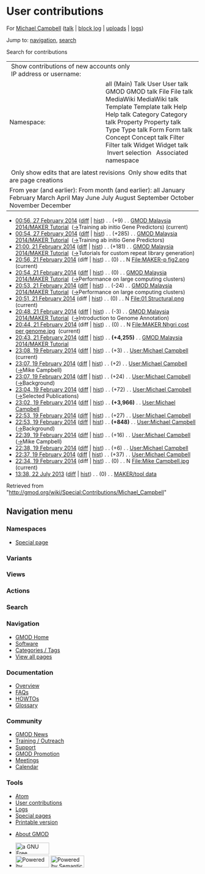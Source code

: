 <div id="mw-page-base" class="noprint">

</div>

<div id="mw-head-base" class="noprint">

</div>

<div id="content" class="mw-body" role="main">

<span id="top"></span>

<div id="mw-js-message" style="display:none;">

</div>



# <span dir="auto">User contributions</span>

<div id="bodyContent">

<div id="contentSub">

For [Michael
Campbell](/wiki/User:Michael_Campbell "User:Michael Campbell") (<a
href="/mediawiki/index.php?title=User_talk:Michael_Campbell&amp;action=edit&amp;redlink=1"
class="new"
title="User talk:Michael Campbell (page does not exist)">talk</a> \|
[block
log](/mediawiki/index.php?title=Special:Log/block&page=User%3AMichael+Campbell "Special:Log/block")
\|
[uploads](/wiki/Special:ListFiles/Michael_Campbell "Special:ListFiles/Michael Campbell")
\|
[logs](/wiki/Special:Log/Michael_Campbell "Special:Log/Michael Campbell"))

</div>

<div id="jump-to-nav" class="mw-jump">

Jump to: [navigation](#mw-navigation), [search](#p-search)

</div>

<div id="mw-content-text">

Search for contributions

<table class="mw-contributions-table">
<colgroup>
<col style="width: 50%" />
<col style="width: 50%" />
</colgroup>
<tbody>
<tr class="odd">
<td colspan="2"> Show contributions of new accounts only<br />
 IP address or username:</td>
</tr>
<tr class="even">
<td class="mw-label">Namespace:</td>
<td>all (Main) Talk User User talk GMOD GMOD talk File File talk
MediaWiki MediaWiki talk Template Template talk Help Help talk Category
Category talk Property Property talk Type Type talk Form Form talk
Concept Concept talk Filter Filter talk Widget Widget talk  
 Invert selection 
 Associated namespace </td>
</tr>
<tr class="odd">
<td colspan="2"></td>
</tr>
<tr class="even">
<td colspan="2"> Only show edits that are latest revisions
 Only show edits that are page creations</td>
</tr>
<tr class="odd">
<td colspan="2">From year (and earlier): From month (and earlier): all
January February March April May June July August September October
November December</td>
</tr>
</tbody>
</table>

- <a
  href="/mediawiki/index.php?title=GMOD_Malaysia_2014/MAKER_Tutorial&amp;oldid=25558"
  class="mw-changeslist-date"
  title="GMOD Malaysia 2014/MAKER Tutorial">00:56, 27 February 2014</a>
  ([diff](/mediawiki/index.php?title=GMOD_Malaysia_2014/MAKER_Tutorial&diff=prev&oldid=25558 "GMOD Malaysia 2014/MAKER Tutorial")
  \|
  [hist](/mediawiki/index.php?title=GMOD_Malaysia_2014/MAKER_Tutorial&action=history "GMOD Malaysia 2014/MAKER Tutorial"))
  <span class="mw-changeslist-separator">. .</span>
  <span class="mw-plusminus-pos" dir="ltr"
  title="87,262 bytes after change">(+9)</span>‎
  <span class="mw-changeslist-separator">. .</span>
  <a href="/wiki/GMOD_Malaysia_2014/MAKER_Tutorial"
  class="mw-contributions-title"
  title="GMOD Malaysia 2014/MAKER Tutorial">GMOD Malaysia 2014/MAKER
  Tutorial</a> ‎
  <span class="comment">([→](/wiki/GMOD_Malaysia_2014/MAKER_Tutorial#Training_ab_initio_Gene_Predictors "GMOD Malaysia 2014/MAKER Tutorial")‎<span dir="auto"><span class="autocomment">Training
  ab initio Gene Predictors</span></span>)</span>
  <span class="mw-uctop">(current)</span>
- <a
  href="/mediawiki/index.php?title=GMOD_Malaysia_2014/MAKER_Tutorial&amp;oldid=25557"
  class="mw-changeslist-date"
  title="GMOD Malaysia 2014/MAKER Tutorial">00:54, 27 February 2014</a>
  ([diff](/mediawiki/index.php?title=GMOD_Malaysia_2014/MAKER_Tutorial&diff=prev&oldid=25557 "GMOD Malaysia 2014/MAKER Tutorial")
  \|
  [hist](/mediawiki/index.php?title=GMOD_Malaysia_2014/MAKER_Tutorial&action=history "GMOD Malaysia 2014/MAKER Tutorial"))
  <span class="mw-changeslist-separator">. .</span>
  <span class="mw-plusminus-pos" dir="ltr"
  title="87,253 bytes after change">(+285)</span>‎
  <span class="mw-changeslist-separator">. .</span>
  <a href="/wiki/GMOD_Malaysia_2014/MAKER_Tutorial"
  class="mw-contributions-title"
  title="GMOD Malaysia 2014/MAKER Tutorial">GMOD Malaysia 2014/MAKER
  Tutorial</a> ‎
  <span class="comment">([→](/wiki/GMOD_Malaysia_2014/MAKER_Tutorial#Training_ab_initio_Gene_Predictors "GMOD Malaysia 2014/MAKER Tutorial")‎<span dir="auto"><span class="autocomment">Training
  ab initio Gene Predictors</span></span>)</span>
- <a
  href="/mediawiki/index.php?title=GMOD_Malaysia_2014/MAKER_Tutorial&amp;oldid=25529"
  class="mw-changeslist-date"
  title="GMOD Malaysia 2014/MAKER Tutorial">21:00, 21 February 2014</a>
  ([diff](/mediawiki/index.php?title=GMOD_Malaysia_2014/MAKER_Tutorial&diff=prev&oldid=25529 "GMOD Malaysia 2014/MAKER Tutorial")
  \|
  [hist](/mediawiki/index.php?title=GMOD_Malaysia_2014/MAKER_Tutorial&action=history "GMOD Malaysia 2014/MAKER Tutorial"))
  <span class="mw-changeslist-separator">. .</span>
  <span class="mw-plusminus-pos" dir="ltr"
  title="86,968 bytes after change">(+181)</span>‎
  <span class="mw-changeslist-separator">. .</span>
  <a href="/wiki/GMOD_Malaysia_2014/MAKER_Tutorial"
  class="mw-contributions-title"
  title="GMOD Malaysia 2014/MAKER Tutorial">GMOD Malaysia 2014/MAKER
  Tutorial</a> ‎
  <span class="comment">([→](/wiki/GMOD_Malaysia_2014/MAKER_Tutorial#Tutorials_for_custom_repeat_library_generation "GMOD Malaysia 2014/MAKER Tutorial")‎<span dir="auto"><span class="autocomment">Tutorials
  for custom repeat library generation</span></span>)</span>
- <a
  href="/mediawiki/index.php?title=File:MAKER-p_fig2.png&amp;oldid=25528"
  class="mw-changeslist-date" title="File:MAKER-p fig2.png">20:56, 21
  February 2014</a> (diff \|
  [hist](/mediawiki/index.php?title=File:MAKER-p_fig2.png&action=history "File:MAKER-p fig2.png"))
  <span class="mw-changeslist-separator">. .</span>
  <span class="mw-plusminus-null" dir="ltr"
  title="0 bytes after change">(0)</span>‎
  <span class="mw-changeslist-separator">. .</span> N
  <a href="/wiki/File:MAKER-p_fig2.png" class="mw-contributions-title"
  title="File:MAKER-p fig2.png">File:MAKER-p fig2.png</a> ‎
  <span class="mw-uctop">(current)</span>
- <a
  href="/mediawiki/index.php?title=GMOD_Malaysia_2014/MAKER_Tutorial&amp;oldid=25527"
  class="mw-changeslist-date"
  title="GMOD Malaysia 2014/MAKER Tutorial">20:54, 21 February 2014</a>
  ([diff](/mediawiki/index.php?title=GMOD_Malaysia_2014/MAKER_Tutorial&diff=prev&oldid=25527 "GMOD Malaysia 2014/MAKER Tutorial")
  \|
  [hist](/mediawiki/index.php?title=GMOD_Malaysia_2014/MAKER_Tutorial&action=history "GMOD Malaysia 2014/MAKER Tutorial"))
  <span class="mw-changeslist-separator">. .</span>
  <span class="mw-plusminus-null" dir="ltr"
  title="86,787 bytes after change">(0)</span>‎
  <span class="mw-changeslist-separator">. .</span>
  <a href="/wiki/GMOD_Malaysia_2014/MAKER_Tutorial"
  class="mw-contributions-title"
  title="GMOD Malaysia 2014/MAKER Tutorial">GMOD Malaysia 2014/MAKER
  Tutorial</a> ‎
  <span class="comment">([→](/wiki/GMOD_Malaysia_2014/MAKER_Tutorial#Performance_on_large_computing_clusters "GMOD Malaysia 2014/MAKER Tutorial")‎<span dir="auto"><span class="autocomment">Performance
  on large computing clusters</span></span>)</span>
- <a
  href="/mediawiki/index.php?title=GMOD_Malaysia_2014/MAKER_Tutorial&amp;oldid=25526"
  class="mw-changeslist-date"
  title="GMOD Malaysia 2014/MAKER Tutorial">20:53, 21 February 2014</a>
  ([diff](/mediawiki/index.php?title=GMOD_Malaysia_2014/MAKER_Tutorial&diff=prev&oldid=25526 "GMOD Malaysia 2014/MAKER Tutorial")
  \|
  [hist](/mediawiki/index.php?title=GMOD_Malaysia_2014/MAKER_Tutorial&action=history "GMOD Malaysia 2014/MAKER Tutorial"))
  <span class="mw-changeslist-separator">. .</span>
  <span class="mw-plusminus-neg" dir="ltr"
  title="86,787 bytes after change">(-24)</span>‎
  <span class="mw-changeslist-separator">. .</span>
  <a href="/wiki/GMOD_Malaysia_2014/MAKER_Tutorial"
  class="mw-contributions-title"
  title="GMOD Malaysia 2014/MAKER Tutorial">GMOD Malaysia 2014/MAKER
  Tutorial</a> ‎
  <span class="comment">([→](/wiki/GMOD_Malaysia_2014/MAKER_Tutorial#Performance_on_large_computing_clusters "GMOD Malaysia 2014/MAKER Tutorial")‎<span dir="auto"><span class="autocomment">Performance
  on large computing clusters</span></span>)</span>
- <a
  href="/mediawiki/index.php?title=File:01_Structural.png&amp;oldid=25525"
  class="mw-changeslist-date" title="File:01 Structural.png">20:51, 21
  February 2014</a> (diff \|
  [hist](/mediawiki/index.php?title=File:01_Structural.png&action=history "File:01 Structural.png"))
  <span class="mw-changeslist-separator">. .</span>
  <span class="mw-plusminus-null" dir="ltr"
  title="0 bytes after change">(0)</span>‎
  <span class="mw-changeslist-separator">. .</span> N
  <a href="/wiki/File:01_Structural.png" class="mw-contributions-title"
  title="File:01 Structural.png">File:01 Structural.png</a> ‎
  <span class="mw-uctop">(current)</span>
- <a
  href="/mediawiki/index.php?title=GMOD_Malaysia_2014/MAKER_Tutorial&amp;oldid=25524"
  class="mw-changeslist-date"
  title="GMOD Malaysia 2014/MAKER Tutorial">20:48, 21 February 2014</a>
  ([diff](/mediawiki/index.php?title=GMOD_Malaysia_2014/MAKER_Tutorial&diff=prev&oldid=25524 "GMOD Malaysia 2014/MAKER Tutorial")
  \|
  [hist](/mediawiki/index.php?title=GMOD_Malaysia_2014/MAKER_Tutorial&action=history "GMOD Malaysia 2014/MAKER Tutorial"))
  <span class="mw-changeslist-separator">. .</span>
  <span class="mw-plusminus-neg" dir="ltr"
  title="86,811 bytes after change">(-3)</span>‎
  <span class="mw-changeslist-separator">. .</span>
  <a href="/wiki/GMOD_Malaysia_2014/MAKER_Tutorial"
  class="mw-contributions-title"
  title="GMOD Malaysia 2014/MAKER Tutorial">GMOD Malaysia 2014/MAKER
  Tutorial</a> ‎
  <span class="comment">([→](/wiki/GMOD_Malaysia_2014/MAKER_Tutorial#Introduction_to_Genome_Annotation "GMOD Malaysia 2014/MAKER Tutorial")‎<span dir="auto"><span class="autocomment">Introduction
  to Genome Annotation</span></span>)</span>
- <a
  href="/mediawiki/index.php?title=File:MAKER_Nhgri_cost_per_genome.jpg&amp;oldid=25523"
  class="mw-changeslist-date"
  title="File:MAKER Nhgri cost per genome.jpg">20:44, 21 February 2014</a>
  (diff \|
  [hist](/mediawiki/index.php?title=File:MAKER_Nhgri_cost_per_genome.jpg&action=history "File:MAKER Nhgri cost per genome.jpg"))
  <span class="mw-changeslist-separator">. .</span>
  <span class="mw-plusminus-null" dir="ltr"
  title="0 bytes after change">(0)</span>‎
  <span class="mw-changeslist-separator">. .</span> N
  <a href="/wiki/File:MAKER_Nhgri_cost_per_genome.jpg"
  class="mw-contributions-title"
  title="File:MAKER Nhgri cost per genome.jpg">File:MAKER Nhgri cost per
  genome.jpg</a> ‎ <span class="mw-uctop">(current)</span>
- <a
  href="/mediawiki/index.php?title=GMOD_Malaysia_2014/MAKER_Tutorial&amp;oldid=25522"
  class="mw-changeslist-date"
  title="GMOD Malaysia 2014/MAKER Tutorial">20:43, 21 February 2014</a>
  ([diff](/mediawiki/index.php?title=GMOD_Malaysia_2014/MAKER_Tutorial&diff=prev&oldid=25522 "GMOD Malaysia 2014/MAKER Tutorial")
  \|
  [hist](/mediawiki/index.php?title=GMOD_Malaysia_2014/MAKER_Tutorial&action=history "GMOD Malaysia 2014/MAKER Tutorial"))
  <span class="mw-changeslist-separator">. .</span> **(+4,255)**‎
  <span class="mw-changeslist-separator">. .</span>
  <a href="/wiki/GMOD_Malaysia_2014/MAKER_Tutorial"
  class="mw-contributions-title"
  title="GMOD Malaysia 2014/MAKER Tutorial">GMOD Malaysia 2014/MAKER
  Tutorial</a> ‎
- <a
  href="/mediawiki/index.php?title=User:Michael_Campbell&amp;oldid=25383"
  class="mw-changeslist-date" title="User:Michael Campbell">23:08, 19
  February 2014</a>
  ([diff](/mediawiki/index.php?title=User:Michael_Campbell&diff=prev&oldid=25383 "User:Michael Campbell")
  \|
  [hist](/mediawiki/index.php?title=User:Michael_Campbell&action=history "User:Michael Campbell"))
  <span class="mw-changeslist-separator">. .</span>
  <span class="mw-plusminus-pos" dir="ltr"
  title="5,338 bytes after change">(+3)</span>‎
  <span class="mw-changeslist-separator">. .</span>
  <a href="/wiki/User:Michael_Campbell" class="mw-contributions-title"
  title="User:Michael Campbell">User:Michael Campbell</a> ‎
  <span class="mw-uctop">(current)</span>
- <a
  href="/mediawiki/index.php?title=User:Michael_Campbell&amp;oldid=25382"
  class="mw-changeslist-date" title="User:Michael Campbell">23:07, 19
  February 2014</a>
  ([diff](/mediawiki/index.php?title=User:Michael_Campbell&diff=prev&oldid=25382 "User:Michael Campbell")
  \|
  [hist](/mediawiki/index.php?title=User:Michael_Campbell&action=history "User:Michael Campbell"))
  <span class="mw-changeslist-separator">. .</span>
  <span class="mw-plusminus-pos" dir="ltr"
  title="5,335 bytes after change">(+2)</span>‎
  <span class="mw-changeslist-separator">. .</span>
  <a href="/wiki/User:Michael_Campbell" class="mw-contributions-title"
  title="User:Michael Campbell">User:Michael Campbell</a> ‎
  <span class="comment">([→](/wiki/User:Michael_Campbell#Mike_Campbell "User:Michael Campbell")‎<span dir="auto"><span class="autocomment">Mike
  Campbell</span></span>)</span>
- <a
  href="/mediawiki/index.php?title=User:Michael_Campbell&amp;oldid=25381"
  class="mw-changeslist-date" title="User:Michael Campbell">23:07, 19
  February 2014</a>
  ([diff](/mediawiki/index.php?title=User:Michael_Campbell&diff=prev&oldid=25381 "User:Michael Campbell")
  \|
  [hist](/mediawiki/index.php?title=User:Michael_Campbell&action=history "User:Michael Campbell"))
  <span class="mw-changeslist-separator">. .</span>
  <span class="mw-plusminus-pos" dir="ltr"
  title="5,333 bytes after change">(+24)</span>‎
  <span class="mw-changeslist-separator">. .</span>
  <a href="/wiki/User:Michael_Campbell" class="mw-contributions-title"
  title="User:Michael Campbell">User:Michael Campbell</a> ‎
  <span class="comment">([→](/wiki/User:Michael_Campbell#Background "User:Michael Campbell")‎<span dir="auto"><span class="autocomment">Background</span></span>)</span>
- <a
  href="/mediawiki/index.php?title=User:Michael_Campbell&amp;oldid=25380"
  class="mw-changeslist-date" title="User:Michael Campbell">23:04, 19
  February 2014</a>
  ([diff](/mediawiki/index.php?title=User:Michael_Campbell&diff=prev&oldid=25380 "User:Michael Campbell")
  \|
  [hist](/mediawiki/index.php?title=User:Michael_Campbell&action=history "User:Michael Campbell"))
  <span class="mw-changeslist-separator">. .</span>
  <span class="mw-plusminus-pos" dir="ltr"
  title="5,309 bytes after change">(+72)</span>‎
  <span class="mw-changeslist-separator">. .</span>
  <a href="/wiki/User:Michael_Campbell" class="mw-contributions-title"
  title="User:Michael Campbell">User:Michael Campbell</a> ‎
  <span class="comment">([→](/wiki/User:Michael_Campbell#Selected_Publications "User:Michael Campbell")‎<span dir="auto"><span class="autocomment">Selected
  Publications</span></span>)</span>
- <a
  href="/mediawiki/index.php?title=User:Michael_Campbell&amp;oldid=25379"
  class="mw-changeslist-date" title="User:Michael Campbell">23:02, 19
  February 2014</a>
  ([diff](/mediawiki/index.php?title=User:Michael_Campbell&diff=prev&oldid=25379 "User:Michael Campbell")
  \|
  [hist](/mediawiki/index.php?title=User:Michael_Campbell&action=history "User:Michael Campbell"))
  <span class="mw-changeslist-separator">. .</span> **(+3,966)**‎
  <span class="mw-changeslist-separator">. .</span>
  <a href="/wiki/User:Michael_Campbell" class="mw-contributions-title"
  title="User:Michael Campbell">User:Michael Campbell</a> ‎
- <a
  href="/mediawiki/index.php?title=User:Michael_Campbell&amp;oldid=25378"
  class="mw-changeslist-date" title="User:Michael Campbell">22:53, 19
  February 2014</a>
  ([diff](/mediawiki/index.php?title=User:Michael_Campbell&diff=prev&oldid=25378 "User:Michael Campbell")
  \|
  [hist](/mediawiki/index.php?title=User:Michael_Campbell&action=history "User:Michael Campbell"))
  <span class="mw-changeslist-separator">. .</span>
  <span class="mw-plusminus-pos" dir="ltr"
  title="1,271 bytes after change">(+27)</span>‎
  <span class="mw-changeslist-separator">. .</span>
  <a href="/wiki/User:Michael_Campbell" class="mw-contributions-title"
  title="User:Michael Campbell">User:Michael Campbell</a> ‎
- <a
  href="/mediawiki/index.php?title=User:Michael_Campbell&amp;oldid=25377"
  class="mw-changeslist-date" title="User:Michael Campbell">22:53, 19
  February 2014</a>
  ([diff](/mediawiki/index.php?title=User:Michael_Campbell&diff=prev&oldid=25377 "User:Michael Campbell")
  \|
  [hist](/mediawiki/index.php?title=User:Michael_Campbell&action=history "User:Michael Campbell"))
  <span class="mw-changeslist-separator">. .</span> **(+848)**‎
  <span class="mw-changeslist-separator">. .</span>
  <a href="/wiki/User:Michael_Campbell" class="mw-contributions-title"
  title="User:Michael Campbell">User:Michael Campbell</a> ‎
  <span class="comment">([→](/wiki/User:Michael_Campbell#Background "User:Michael Campbell")‎<span dir="auto"><span class="autocomment">Background</span></span>)</span>
- <a
  href="/mediawiki/index.php?title=User:Michael_Campbell&amp;oldid=25373"
  class="mw-changeslist-date" title="User:Michael Campbell">22:39, 19
  February 2014</a>
  ([diff](/mediawiki/index.php?title=User:Michael_Campbell&diff=prev&oldid=25373 "User:Michael Campbell")
  \|
  [hist](/mediawiki/index.php?title=User:Michael_Campbell&action=history "User:Michael Campbell"))
  <span class="mw-changeslist-separator">. .</span>
  <span class="mw-plusminus-pos" dir="ltr"
  title="396 bytes after change">(+16)</span>‎
  <span class="mw-changeslist-separator">. .</span>
  <a href="/wiki/User:Michael_Campbell" class="mw-contributions-title"
  title="User:Michael Campbell">User:Michael Campbell</a> ‎
  <span class="comment">([→](/wiki/User:Michael_Campbell#Mike_Campbell "User:Michael Campbell")‎<span dir="auto"><span class="autocomment">Mike
  Campbell</span></span>)</span>
- <a
  href="/mediawiki/index.php?title=User:Michael_Campbell&amp;oldid=25372"
  class="mw-changeslist-date" title="User:Michael Campbell">22:38, 19
  February 2014</a>
  ([diff](/mediawiki/index.php?title=User:Michael_Campbell&diff=prev&oldid=25372 "User:Michael Campbell")
  \|
  [hist](/mediawiki/index.php?title=User:Michael_Campbell&action=history "User:Michael Campbell"))
  <span class="mw-changeslist-separator">. .</span>
  <span class="mw-plusminus-pos" dir="ltr"
  title="380 bytes after change">(+6)</span>‎
  <span class="mw-changeslist-separator">. .</span>
  <a href="/wiki/User:Michael_Campbell" class="mw-contributions-title"
  title="User:Michael Campbell">User:Michael Campbell</a> ‎
- <a
  href="/mediawiki/index.php?title=User:Michael_Campbell&amp;oldid=25371"
  class="mw-changeslist-date" title="User:Michael Campbell">22:37, 19
  February 2014</a>
  ([diff](/mediawiki/index.php?title=User:Michael_Campbell&diff=prev&oldid=25371 "User:Michael Campbell")
  \|
  [hist](/mediawiki/index.php?title=User:Michael_Campbell&action=history "User:Michael Campbell"))
  <span class="mw-changeslist-separator">. .</span>
  <span class="mw-plusminus-pos" dir="ltr"
  title="374 bytes after change">(+37)</span>‎
  <span class="mw-changeslist-separator">. .</span>
  <a href="/wiki/User:Michael_Campbell" class="mw-contributions-title"
  title="User:Michael Campbell">User:Michael Campbell</a> ‎
- <a
  href="/mediawiki/index.php?title=File:Mike_Campbell.jpg&amp;oldid=25370"
  class="mw-changeslist-date" title="File:Mike Campbell.jpg">22:34, 19
  February 2014</a> (diff \|
  [hist](/mediawiki/index.php?title=File:Mike_Campbell.jpg&action=history "File:Mike Campbell.jpg"))
  <span class="mw-changeslist-separator">. .</span>
  <span class="mw-plusminus-null" dir="ltr"
  title="0 bytes after change">(0)</span>‎
  <span class="mw-changeslist-separator">. .</span> N
  <a href="/wiki/File:Mike_Campbell.jpg" class="mw-contributions-title"
  title="File:Mike Campbell.jpg">File:Mike Campbell.jpg</a> ‎
  <span class="mw-uctop">(current)</span>
- <a href="/mediawiki/index.php?title=MAKER/tool_data&amp;oldid=24135"
  class="mw-changeslist-date" title="MAKER/tool data">13:38, 22 July
  2013</a>
  ([diff](/mediawiki/index.php?title=MAKER/tool_data&diff=prev&oldid=24135 "MAKER/tool data")
  \|
  [hist](/mediawiki/index.php?title=MAKER/tool_data&action=history "MAKER/tool data"))
  <span class="mw-changeslist-separator">. .</span>
  <span class="mw-plusminus-null" dir="ltr"
  title="6,902 bytes after change">(0)</span>‎
  <span class="mw-changeslist-separator">. .</span>
  <a href="/wiki/MAKER/tool_data" class="mw-contributions-title"
  title="MAKER/tool data">MAKER/tool data</a> ‎

</div>

<div class="printfooter">

Retrieved from
"<http://gmod.org/wiki/Special:Contributions/Michael_Campbell>"

</div>

<div id="catlinks" class="catlinks catlinks-allhidden">

</div>

<div class="visualClear">

</div>

</div>

</div>

<div id="mw-navigation">

## Navigation menu

<div id="mw-head">



<div id="left-navigation">

<div id="p-namespaces" class="vectorTabs" role="navigation"
aria-labelledby="p-namespaces-label">

### Namespaces

- <span id="ca-nstab-special">[Special
  page](/wiki/Special:Contributions/Michael_Campbell "This is a special page, you cannot edit the page itself")</span>

</div>

<div id="p-variants" class="vectorMenu emptyPortlet" role="navigation"
aria-labelledby="p-variants-label">

### 

### Variants[](#)

<div class="menu">

</div>

</div>

</div>

<div id="right-navigation">

<div id="p-views" class="vectorTabs emptyPortlet" role="navigation"
aria-labelledby="p-views-label">

### Views

</div>

<div id="p-cactions" class="vectorMenu emptyPortlet" role="navigation"
aria-labelledby="p-cactions-label">

### Actions[](#)

<div class="menu">

</div>

</div>

<div id="p-search" role="search">

### Search

<div id="simpleSearch">

</div>

</div>

</div>

</div>

<div id="mw-panel">

<div id="p-logo" role="banner">

<a href="/wiki/Main_Page"
style="background-image: url(http://gmod.org/images/GMOD-cogs.png);"
title="Visit the main page"></a>

</div>

<div id="p-Navigation" class="portal" role="navigation"
aria-labelledby="p-Navigation-label">

### Navigation

<div class="body">

- <span id="n-GMOD-Home">[GMOD Home](/wiki/Main_Page)</span>
- <span id="n-Software">[Software](/wiki/GMOD_Components)</span>
- <span id="n-Categories-.2F-Tags">[Categories /
  Tags](/wiki/Categories)</span>
- <span id="n-View-all-pages">[View all
  pages](/wiki/Special:AllPages)</span>

</div>

</div>

<div id="p-Documentation" class="portal" role="navigation"
aria-labelledby="p-Documentation-label">

### Documentation

<div class="body">

- <span id="n-Overview">[Overview](/wiki/Overview)</span>
- <span id="n-FAQs">[FAQs](/wiki/Category:FAQ)</span>
- <span id="n-HOWTOs">[HOWTOs](/wiki/Category:HOWTO)</span>
- <span id="n-Glossary">[Glossary](/wiki/Glossary)</span>

</div>

</div>

<div id="p-Community" class="portal" role="navigation"
aria-labelledby="p-Community-label">

### Community

<div class="body">

- <span id="n-GMOD-News">[GMOD News](/wiki/GMOD_News)</span>
- <span id="n-Training-.2F-Outreach">[Training /
  Outreach](/wiki/Training_and_Outreach)</span>
- <span id="n-Support">[Support](/wiki/Support)</span>
- <span id="n-GMOD-Promotion">[GMOD
  Promotion](/wiki/GMOD_Promotion)</span>
- <span id="n-Meetings">[Meetings](/wiki/Meetings)</span>
- <span id="n-Calendar">[Calendar](/wiki/Calendar)</span>

</div>

</div>

<div id="p-tb" class="portal" role="navigation"
aria-labelledby="p-tb-label">

### Tools

<div class="body">

- <span id="feedlinks"><a
  href="http://gmod.org/mediawiki/index.php?title=Special:Contributions/Michael_Campbell&amp;feed=atom"
  id="feed-atom" class="feedlink" rel="alternate"
  type="application/atom+xml" title="Atom feed for this page">Atom</a></span>
- <span id="t-contributions">[User
  contributions](/wiki/Special:Contributions/Michael_Campbell "A list of contributions of this user")</span>
- <span id="t-log">[Logs](/wiki/Special:Log/Michael_Campbell)</span>
- <span id="t-specialpages"><a href="/wiki/Special:SpecialPages" accesskey="q"
  title="A list of all special pages [q]">Special pages</a></span>
- <span id="t-print"><a
  href="/mediawiki/index.php?title=Special:Contributions/Michael_Campbell&amp;printable=yes"
  rel="alternate" accesskey="p"
  title="Printable version of this page [p]">Printable version</a></span>

</div>

</div>

</div>

</div>

<div id="footer" role="contentinfo">

- <span id="footer-places-about">[About
  GMOD](/wiki/GMOD:About "GMOD:About")</span>

<!-- -->

- <span id="footer-copyrightico">[<img src="http://www.gnu.org/graphics/gfdl-logo-small.png" width="88"
  height="31" alt="a GNU Free Documentation License" />](http://www.gnu.org/licenses/fdl-1.3.html)</span>
- <span id="footer-poweredbyico">[<img src="/mediawiki/skins/common/images/poweredby_mediawiki_88x31.png"
  width="88" height="31" alt="Powered by MediaWiki" />](//www.mediawiki.org/)
  [<img
  src="/mediawiki/extensions/SemanticMediaWiki/includes/../resources/images/smw_button.png"
  width="88" height="31" alt="Powered by Semantic MediaWiki" />](https://www.semantic-mediawiki.org/wiki/Semantic_MediaWiki)</span>

<div style="clear:both">

</div>

</div>
